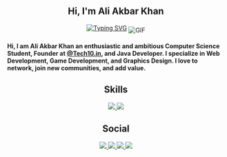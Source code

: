 
<h2 align="center">Hi, I'm Ali Akbar Khan</h2>

<p align="center">
<a href="https://git.io/typing-svg"><img src="https://readme-typing-svg.demolab.com?font=Fira+Code&weight=600&size=24&pause=1000&color=F7C300&width=435&lines=Welcome%2C+to+my+Github+Profile;I'm+a+Java+Devloper+and+more" alt="Typing SVG" /></a>
<img align="middle" alt="GIF" src="https://images-wixmp-ed30a86b8c4ca887773594c2.wixmp.com/f/12cbe8a4-f55c-4b40-85bb-d8e1405e7b84/derewio-1d534a30-bf98-4e95-b876-267b0bfea1a1.gif?token=eyJ0eXAiOiJKV1QiLCJhbGciOiJIUzI1NiJ9.eyJzdWIiOiJ1cm46YXBwOjdlMGQxODg5ODIyNjQzNzNhNWYwZDQxNWVhMGQyNmUwIiwiaXNzIjoidXJuOmFwcDo3ZTBkMTg4OTgyMjY0MzczYTVmMGQ0MTVlYTBkMjZlMCIsIm9iaiI6W1t7InBhdGgiOiJcL2ZcLzEyY2JlOGE0LWY1NWMtNGI0MC04NWJiLWQ4ZTE0MDVlN2I4NFwvZGVyZXdpby0xZDUzNGEzMC1iZjk4LTRlOTUtYjg3Ni0yNjdiMGJmZWExYTEuZ2lmIn1dXSwiYXVkIjpbInVybjpzZXJ2aWNlOmZpbGUuZG93bmxvYWQiXX0.MAHYh1Xpqjv-R0cSZtCRbmyO13JzitShLyOvTdYtJ9g" />
</p>


<p>
  
#### Hi, I am **Ali Akbar Khan** an enthusiastic and ambitious Computer Science Student, Founder at [@Tech10.in](https://www.instagram.com/tech10.in/), and Java Developer. I specialize in Web Development, Game Development, and Graphics Design. I love to network, join new communities, and add value.

</p>
<div>
<h2 align = "center">Skills</h2>
<p align="center">
<a href="https://skillicons.dev">
<img src="https://skillicons.dev/icons?i=java,kotlin,nodejs,figma,ae,anaconda,blender,bootstrap,c,cpp,css,github,git,godot,html&theme=dark" />
<img src="https://skillicons.dev/icons?i=mysql,ps,pycharm,py,visualstudio,vscode,wordpress&theme=dark" />
</a>
</p>
<h2 align = "center">Social</h2>
<p align="center">
<a href="https://www.linkedin.com/in/aliakbar-khan/">
<img src="https://skillicons.dev/icons?i=linkedin&theme=dark" />
</a>
<a href="https://www.instagram.com/aliiakbarkhan">
<img src="https://skillicons.dev/icons?i=instagram&theme=dark" />
</a>
<a href="https://skillicons.dev">
<img src="https://skillicons.dev/icons?i=discord&theme=dark" />
</a>
<a href="aliakbarkhana79@gmail.com">
<img src="https://skillicons.dev/icons?i=gmail&theme=dark" />
</a>
</p>
</div>
